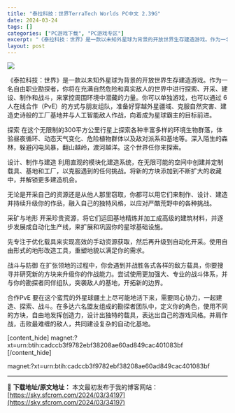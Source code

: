 ```yaml
---
title: "泰拉科技：世界TerraTech Worlds PC中文 2.39G"
date: 2024-03-24
tags: []
categories: ["PC游戏下载", "PC游戏专区"]
excerpt: "《泰拉科技：世界》是一款以未知外星球为背景的开放世界生存建造游戏。作为一名自由职业勘探者，你将在充满自然危险和真实敌人的世界中进行探索、开采、建设、制作和战斗，来掌控周围环境中潜藏的力量。你可以单独游戏，也可以通过 6 人在线合作（PvE）的方式与朋友组队，准备好穿越外星疆域、克服自然灾害、建造史诗&hellip;"
layout: post
---
```


<img class="game_header_image_full aligncenter" src="https://sky.sfcrom.com/wp-content/uploads/2024/03/20240329094719-c4e38.jpeg" />

《泰拉科技：世界》是一款以未知外星球为背景的开放世界生存建造游戏。作为一名自由职业勘探者，你将在充满自然危险和真实敌人的世界中进行探索、开采、建设、制作和战斗，来掌控周围环境中潜藏的力量。你可以单独游戏，也可以通过 6 人在线合作（PvE）的方式与朋友组队，准备好穿越外星疆域、克服自然灾害、建造史诗般的工厂基地并与人工智能敌人作战，向着成为星球霸主的目标前进。

探索
在这个无限制的300平方公里行星上探索各种丰富多样的环境生物群落，体验昼夜循环、动态天气变化、危险植物群体以及敌对派系和基地等。深入陌生的森林，躲避闪电风暴，翻山越岭，渡河越洋。这个世界任你来探索。

设计、制作与建造
利用直观的模块化建造系统，在无限可能的空间中创建并定制载具、基地和工厂，以克服遇到的任何挑战。将新的方块添加到不断扩大的收藏中，并解锁更多建造机会。

无论是开采自己的资源还是从他人那里窃取，你都可以用它们来制作、设计、建造并持续升级你的作品，融入自己的独特风格，以应对严酷荒野中的各种挑战。

采矿与地形
开采珍贵资源，将它们运回基地精炼并加工成高级的建筑材料，并逐步发展成自动化生产线，来扩展和巩固你的星球基础设施。

先专注于优化载具来实现高效的手动资源获取，然后再升级到自动化开采。使用自由形式的地形改造工具，重塑地貌以满足你的需求。

战斗与防御
在扩张领地的过程中，你会遇到并战胜各式各样的敌方载具，你要搜寻并研究新的方块来升级你的作战能力。尝试使用更加强大、专业的战斗体系，并与你的勘探者同伴组队，突袭敌人的基地，开拓新的边界。

合作PvE
要在这个蛮荒的外星球疆土上尽可能地活下来，需要同心协力，一起建造、探索、战斗。在多达六名盟友组成的勘探者团队中，定义你的角色，使用不同的方块，自由地发挥创造力，设计出独特的载具，表达出自己的游戏风格。并肩作战，击败最难缠的敌人，共同建设复杂的自动化基地。

[content_hide]
magnet:?xt=urn:btih:cadccb3f9782ebf38208ae60ad849cac401083bf
[/content_hide]

<!--wechatfans start-->
magnet:?xt=urn:btih:cadccb3f9782ebf38208ae60ad849cac401083bf
<!--wechatfans end-->

---
📖 **下载地址/原文地址：** 本文最初发布于我的博客网站：[https://sky.sfcrom.com/2024/03/34197](https://sky.sfcrom.com/2024/03/34197)
